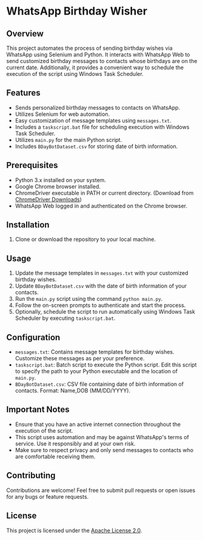 # WhatsApp Birthday Wisher

## Overview
This project automates the process of sending birthday wishes via WhatsApp using Selenium and Python. It interacts with WhatsApp Web to send customized birthday messages to contacts whose birthdays are on the current date. Additionally, it provides a convenient way to schedule the execution of the script using Windows Task Scheduler.

## Features
- Sends personalized birthday messages to contacts on WhatsApp.
- Utilizes Selenium for web automation.
- Easy customization of message templates using `messages.txt`.
- Includes a `taskscript.bat` file for scheduling execution with Windows Task Scheduler.
- Utilizes `main.py` for the main Python script.
- Includes `BDayBotDataset.csv` for storing date of birth information.

## Prerequisites
- Python 3.x installed on your system.
- Google Chrome browser installed.
- ChromeDriver executable in PATH or current directory. (Download from [ChromeDriver Downloads](https://sites.google.com/a/chromium.org/chromedriver/downloads))
- WhatsApp Web logged in and authenticated on the Chrome browser.

## Installation
1. Clone or download the repository to your local machine.

## Usage
1. Update the message templates in `messages.txt` with your customized birthday wishes.
2. Update `BDayBotDataset.csv` with the date of birth information of your contacts.
3. Run the `main.py` script using the command `python main.py`.
4. Follow the on-screen prompts to authenticate and start the process.
5. Optionally, schedule the script to run automatically using Windows Task Scheduler by executing `taskscript.bat`.

## Configuration
- `messages.txt`: Contains message templates for birthday wishes. Customize these messages as per your preference.
- `taskscript.bat`: Batch script to execute the Python script. Edit this script to specify the path to your Python executable and the location of `main.py`.
- `BDayBotDataset.csv`: CSV file containing date of birth information of contacts. Format: Name,DOB (MM/DD/YYYY).

## Important Notes
- Ensure that you have an active internet connection throughout the execution of the script.
- This script uses automation and may be against WhatsApp's terms of service. Use it responsibly and at your own risk.
- Make sure to respect privacy and only send messages to contacts who are comfortable receiving them.

## Contributing
Contributions are welcome! Feel free to submit pull requests or open issues for any bugs or feature requests.

## License
This project is licensed under the [Apache License 2.0](LICENSE).
